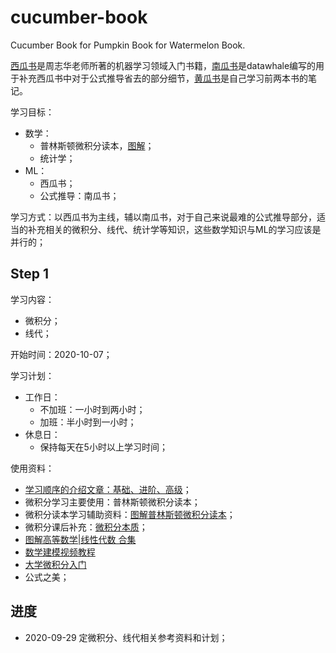 # cucumber-book
Cucumber Book for Pumpkin Book for Watermelon Book.

[西瓜书](https://github.com/NemoHoHaloAi/something_I_should_remember/blob/master/ebook/%E6%9C%BA%E5%99%A8%E5%AD%A6%E4%B9%A0_%E5%91%A8%E5%BF%97%E5%8D%8E%E6%89%AB%E6%8F%8F%E7%89%88%E9%83%A8%E5%88%86%E5%BD%A9%E5%9B%BE.pdf)是周志华老师所著的机器学习领域入门书籍，[南瓜书](https://github.com/NemoHoHaloAi/pumpkin-book)是datawhale编写的用于补充西瓜书中对于公式推导省去的部分细节，[黄瓜书](https://github.com/NemoHoHaloAi/cucumber-book)是自己学习前两本书的笔记。

学习目标：
- 数学：
  - 普林斯顿微积分读本，[图解](https://zhuanlan.zhihu.com/p/31199228)；
  - 统计学；
- ML：
  - 西瓜书；
  - 公式推导：南瓜书；

学习方式：以西瓜书为主线，辅以南瓜书，对于自己来说最难的公式推导部分，适当的补充相关的微积分、线代、统计学等知识，这些数学知识与ML的学习应该是并行的；

## Step 1

学习内容：
- 微积分；
- 线代；

开始时间：2020-10-07；

学习计划：
- 工作日：
  - 不加班：一小时到两小时；
  - 加班：半小时到一小时；
- 休息日：
  - 保持每天在5小时以上学习时间；

使用资料：
- [学习顺序的介绍文章：基础、进阶、高级](https://www.zhihu.com/question/36324957)；
- 微积分学习主要使用：普林斯顿微积分读本；
- 微积分读本学习辅助资料：[图解普林斯顿微积分读本](https://zhuanlan.zhihu.com/p/31199228)；
- 微积分课后补充：[微积分本质](https://mp.weixin.qq.com/s?__biz=MzAxNzg3MTE3Ng==&amp;mid=2247486952&amp;idx=1&amp;sn=9656fafcae1aef172a8484e1ab369282&amp;chksm=9bdfb5cfaca83cd9a5a7aff58dc315b3118ed05efc664442cf9949499d8e4479a70de3442511&scene=21#wechat_redirect)；
- [图解高等数学|线性代数 合集](https://mp.weixin.qq.com/s?__biz=MzAxNzg3MTE3Ng==&mid=2247488295&idx=1&sn=9f83afda8442d877a3615b832401fb8b&chksm=9bdfab00aca822162f0c1014fcd6155dbcfa0565f664d7c04632e910e4ca5c3b7cbbcc9d3915&scene=21#wechat_redirect)
- [数学建模视频教程](https://zhuanlan.zhihu.com/p/120359355)
- [大学微积分入门](https://mp.weixin.qq.com/s?__biz=MzAxNzg3MTE3Ng==&mid=2247487239&idx=2&sn=e566740675c44cf90413d28dc4b8d4f9&scene=21#wechat_redirect)
- 公式之美；

## 进度

- 2020-09-29 定微积分、线代相关参考资料和计划；

